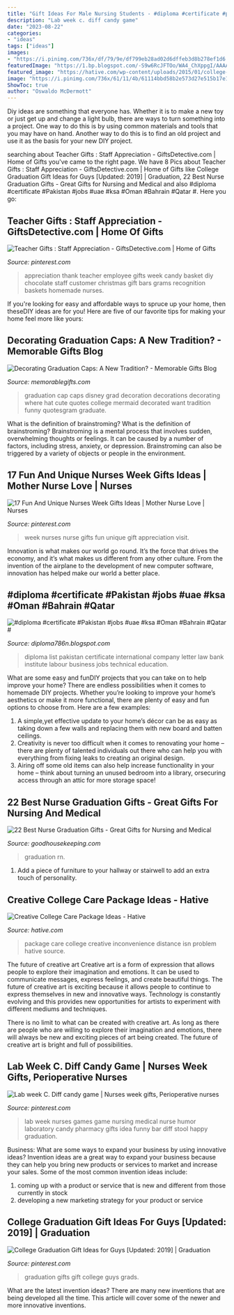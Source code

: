 ```yaml
---
title: "Gift Ideas For Male Nursing Students - #diploma #certificate #pakistan #jobs #uae #ksa #oman #bahrain #qatar #"
description: "Lab week c. diff candy game"
date: "2023-08-22"
categories:
- "ideas"
tags: ["ideas"]
images:
- "https://i.pinimg.com/736x/df/79/9e/df799eb28ad02d6dffeb3d8b278ef1d6.jpg"
featuredImage: "https://1.bp.blogspot.com/-S9w6RcJFTOo/WA4_ChXppgI/AAAAAAAAADY/v1zqdculK_4gea0Dx0xkpGsRqwdA3X-dACPcB/w1200-h630-p-k-no-nu/itape%2B2016%2Bw1.jpg"
featured_image: "https://hative.com/wp-content/uploads/2015/01/college-care-package-ideas/2-creative-college-care-package-ideas.jpg"
image: "https://i.pinimg.com/736x/61/11/4b/61114bbd58b2e573d27e515b17e19889--laboratory-humor-medical-laboratory.jpg"
ShowToc: true
author: "Oswaldo McDermott"
---
```



Diy ideas are something that everyone has. Whether it is to make a new toy or just get up and change a light bulb, there are ways to turn something into a project. One way to do this is by using common materials and tools that you may have on hand. Another way to do this is to find an old project and use it as the basis for your new DIY project.

	

		
searching about Teacher Gifts : Staff Appreciation - GiftsDetective.com | Home of Gifts you've came to the right page. We have 8 Pics about Teacher Gifts : Staff Appreciation - GiftsDetective.com | Home of Gifts like College Graduation Gift Ideas for Guys [Updated: 2019] | Graduation, 22 Best Nurse Graduation Gifts - Great Gifts for Nursing and Medical and also #diploma #certificate #Pakistan #jobs #uae #ksa #Oman #Bahrain #Qatar #. Here you go:
		
    
## Teacher Gifts : Staff Appreciation - GiftsDetective.com | Home Of Gifts

<img loading=lazy src="https://i.pinimg.com/736x/df/79/9e/df799eb28ad02d6dffeb3d8b278ef1d6.jpg" onerror="this.onerror=null;this.src='https://tse3.mm.bing.net/th?id=OIP.iz-GHQAI2xZCCejkCvct2wHaFi&amp;pid=15.1';" alt="Teacher Gifts : Staff Appreciation - GiftsDetective.com | Home of Gifts">

_Source: pinterest.com_

>appreciation thank teacher employee gifts week candy basket diy chocolate staff customer christmas gift bars grams recognition baskets homemade nurses. 

	

If you're looking for easy and affordable ways to spruce up your home, then theseDIY ideas are for you! Here are five of our favorite tips for making your home feel more like yours: 

    
## Decorating Graduation Caps: A New Tradition? - Memorable Gifts Blog

<img loading=lazy src="https://www.memorablegifts.com/blog/wp-content/uploads/1.jpg" onerror="this.onerror=null;this.src='https://tse1.mm.bing.net/th?id=OIP.amssgyqDM2WJwaldB-k0QgAAAA&amp;pid=15.1';" alt="Decorating Graduation Caps: A New Tradition? - Memorable Gifts Blog">

_Source: memorablegifts.com_

>graduation cap caps disney grad decoration decorations decorating where hat cute quotes college mermaid decorated want tradition funny quotesgram graduate. 

	

What is the definition of brainstroming?
What is the definition of brainstroming? Brainstroming is a mental process that involves sudden, overwhelming thoughts or feelings. It can be caused by a number of factors, including stress, anxiety, or depression. Brainstroming can also be triggered by a variety of objects or people in the environment.

    
## 17 Fun And Unique Nurses Week Gifts Ideas | Mother Nurse Love | Nurses

<img loading=lazy src="https://i.pinimg.com/736x/4c/4c/85/4c4c856846ebb0faff6e1abb1379b1e9.jpg" onerror="this.onerror=null;this.src='https://tse1.mm.bing.net/th?id=OIP.D0cZd5y_pkv0v_Oy301RIAHaPj&amp;pid=15.1';" alt="17 Fun And Unique Nurses Week Gifts Ideas | Mother Nurse Love | Nurses">

_Source: pinterest.com_

>week nurses nurse gifts fun unique gift appreciation visit. 

	

Innovation is what makes our world go round. It’s the force that drives the economy, and it’s what makes us different from any other culture. From the invention of the airplane to the development of new computer software, innovation has helped make our world a better place.

    
## #diploma #certificate #Pakistan #jobs #uae #ksa #Oman #Bahrain #Qatar #

<img loading=lazy src="https://1.bp.blogspot.com/-S9w6RcJFTOo/WA4_ChXppgI/AAAAAAAAADY/v1zqdculK_4gea0Dx0xkpGsRqwdA3X-dACPcB/w1200-h630-p-k-no-nu/itape%2B2016%2Bw1.jpg" onerror="this.onerror=null;this.src='https://tse1.mm.bing.net/th?id=OIP.woO86U2Scbi3CJrxgzTOEwHaD4&amp;pid=15.1';" alt="#diploma #certificate #Pakistan #jobs #uae #ksa #Oman #Bahrain #Qatar #">

_Source: diploma786n.blogspot.com_

>diploma list pakistan certificate international company letter law bank institute labour business jobs technical education. 

	

What are some easy and funDIY projects that you can take on to help improve your home?
There are endless possibilities when it comes to homemade DIY projects. Whether you’re looking to improve your home’s aesthetics or make it more functional, there are plenty of easy and fun options to choose from. Here are a few examples: 
1. A simple,yet effective update to your home’s décor can be as easy as taking down a few walls and replacing them with new board and batten ceilings. 
2. Creativity is never too difficult when it comes to renovating your home – there are plenty of talented individuals out there who can help you with everything from fixing leaks to creating an original design. 
3. Airing off some old items can also help increase functionality in your home – think about turning an unused bedroom into a library, orsecuring access through an attic for more storage space!

    
## 22 Best Nurse Graduation Gifts - Great Gifts For Nursing And Medical

<img loading=lazy src="https://hips.hearstapps.com/vader-prod.s3.amazonaws.com/1553619447-il-794xn-1424609548-e0wb-1553619417.jpg?crop=1.00xw:0.751xh;0,0.126xh&amp;resize=480:*" onerror="this.onerror=null;this.src='https://tse4.mm.bing.net/th?id=OIP.KLAyFnp7hKaNLrfh9toSiQHaHa&amp;pid=15.1';" alt="22 Best Nurse Graduation Gifts - Great Gifts for Nursing and Medical">

_Source: goodhousekeeping.com_

>graduation rn. 

	

1. Add a piece of furniture to your hallway or stairwell to add an extra touch of personality.

    
## Creative College Care Package Ideas - Hative

<img loading=lazy src="https://hative.com/wp-content/uploads/2015/01/college-care-package-ideas/2-creative-college-care-package-ideas.jpg" onerror="this.onerror=null;this.src='https://tse3.mm.bing.net/th?id=OIP.iwiw7hTsYG6HX01sOKooXAHaJ4&amp;pid=15.1';" alt="Creative College Care Package Ideas - Hative">

_Source: hative.com_

>package care college creative inconvenience distance isn problem hative source. 

	

The future of creative art
Creative art is a form of expression that allows people to explore their imagination and emotions. It can be used to communicate messages, express feelings, and create beautiful things.
The future of creative art is exciting because it allows people to continue to express themselves in new and innovative ways. Technology is constantly evolving and this provides new opportunities for artists to experiment with different mediums and techniques.

There is no limit to what can be created with creative art. As long as there are people who are willing to explore their imagination and emotions, there will always be new and exciting pieces of art being created. The future of creative art is bright and full of possibilities.

    
## Lab Week C. Diff Candy Game | Nurses Week Gifts, Perioperative Nurses

<img loading=lazy src="https://i.pinimg.com/736x/61/11/4b/61114bbd58b2e573d27e515b17e19889--laboratory-humor-medical-laboratory.jpg" onerror="this.onerror=null;this.src='https://tse1.mm.bing.net/th?id=OIP.ME5j3tx-alRHMAkxpPAvugHaKG&amp;pid=15.1';" alt="Lab week C. Diff candy game | Nurses week gifts, Perioperative nurses">

_Source: pinterest.com_

>lab week nurses games game nursing medical nurse humor laboratory candy pharmacy gifts idea funny bar diff stool happy graduation. 

	

Business: What are some ways to expand your business by using innovative ideas?
Invention ideas are a great way to expand your business because they can help you bring new products or services to market and increase your sales. Some of the most common invention ideas include:
1. coming up with a product or service that is new and different from those currently in stock
2. developing a new marketing strategy for your product or service

    
## College Graduation Gift Ideas For Guys [Updated: 2019] | Graduation

<img loading=lazy src="https://i.pinimg.com/736x/7c/2d/d2/7c2dd2bbe08ad98876b189e03acec4db--graduation-gifts-for-college-grads-guys-graduation-gift-basket-ideas-for-guys.jpg" onerror="this.onerror=null;this.src='https://tse4.mm.bing.net/th?id=OIP.Pr0EAIwd77IjTe3hFFErkgHaNt&amp;pid=15.1';" alt="College Graduation Gift Ideas for Guys [Updated: 2019] | Graduation">

_Source: pinterest.com_

>graduation gifts gift college guys grads. 

	

What are the latest invention ideas?
There are many new inventions that are being developed all the time. This article will cover some of the newer and more innovative inventions.

